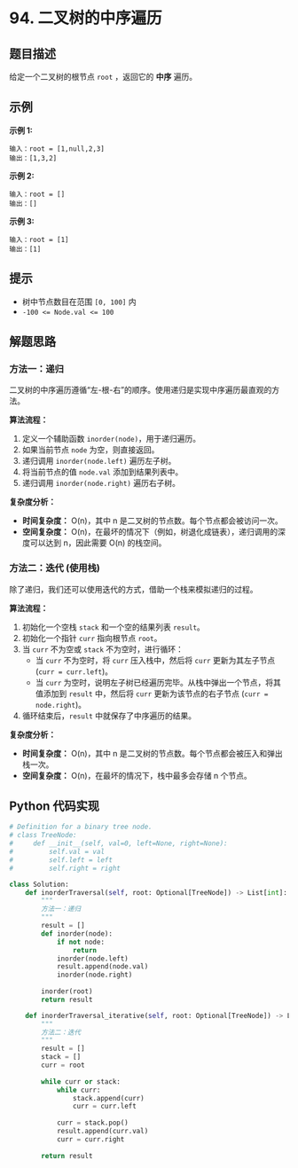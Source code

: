 # 94. 二叉树的中序遍历

## 题目描述

给定一个二叉树的根节点 `root` ，返回它的 **中序** 遍历。

## 示例

**示例 1:**

```
输入：root = [1,null,2,3]
输出：[1,3,2]
```

**示例 2:**

```
输入：root = []
输出：[]
```

**示例 3:**

```
输入：root = [1]
输出：[1]
```

## 提示

- 树中节点数目在范围 `[0, 100]` 内
- `-100 <= Node.val <= 100`

## 解题思路

### 方法一：递归

二叉树的中序遍历遵循“左-根-右”的顺序。使用递归是实现中序遍历最直观的方法。

**算法流程：**

1.  定义一个辅助函数 `inorder(node)`，用于递归遍历。
2.  如果当前节点 `node` 为空，则直接返回。
3.  递归调用 `inorder(node.left)` 遍历左子树。
4.  将当前节点的值 `node.val` 添加到结果列表中。
5.  递归调用 `inorder(node.right)` 遍历右子树。

**复杂度分析：**

-   **时间复杂度：** O(n)，其中 n 是二叉树的节点数。每个节点都会被访问一次。
-   **空间复杂度：** O(n)，在最坏的情况下（例如，树退化成链表），递归调用的深度可以达到 n，因此需要 O(n) 的栈空间。

### 方法二：迭代 (使用栈)

除了递归，我们还可以使用迭代的方式，借助一个栈来模拟递归的过程。

**算法流程：**

1.  初始化一个空栈 `stack` 和一个空的结果列表 `result`。
2.  初始化一个指针 `curr` 指向根节点 `root`。
3.  当 `curr` 不为空或 `stack` 不为空时，进行循环：
    -   当 `curr` 不为空时，将 `curr` 压入栈中，然后将 `curr` 更新为其左子节点 (`curr = curr.left`)。
    -   当 `curr` 为空时，说明左子树已经遍历完毕。从栈中弹出一个节点，将其值添加到 `result` 中，然后将 `curr` 更新为该节点的右子节点 (`curr = node.right`)。
4.  循环结束后，`result` 中就保存了中序遍历的结果。

**复杂度分析：**

-   **时间复杂度：** O(n)，其中 n 是二叉树的节点数。每个节点都会被压入和弹出栈一次。
-   **空间复杂度：** O(n)，在最坏的情况下，栈中最多会存储 n 个节点。

## Python 代码实现

```python
# Definition for a binary tree node.
# class TreeNode:
#     def __init__(self, val=0, left=None, right=None):
#         self.val = val
#         self.left = left
#         self.right = right

class Solution:
    def inorderTraversal(self, root: Optional[TreeNode]) -> List[int]:
        """
        方法一：递归
        """
        result = []
        def inorder(node):
            if not node:
                return
            inorder(node.left)
            result.append(node.val)
            inorder(node.right)
        
        inorder(root)
        return result

    def inorderTraversal_iterative(self, root: Optional[TreeNode]) -> List[int]:
        """
        方法二：迭代
        """
        result = []
        stack = []
        curr = root
        
        while curr or stack:
            while curr:
                stack.append(curr)
                curr = curr.left
            
            curr = stack.pop()
            result.append(curr.val)
            curr = curr.right
            
        return result

```